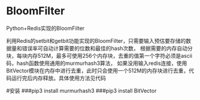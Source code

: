 # BloomFilter
Python+Redis实现的BloomFilter

利用Redis的setbit和getbit功能实现的BloomFilter，只需要输入预估要存储的数据量和错误率可自动计算需要的位数和最佳的hash次数，
根据需要的内存自动分块，每块内存512M，最多可使用256个内存块，去重的值第一个字符必须是ascii码，hash函数使用通用的murmurhash3算法，
如果没用输入redis连接，使用BitVector模块在内存中进行去重，此时只会使用一个512M的内存块进行去重，代码运行完后内存释放。具体使用方法见代码

#安装
###pip3 install murmurhash3
###pip3 install BitVector
